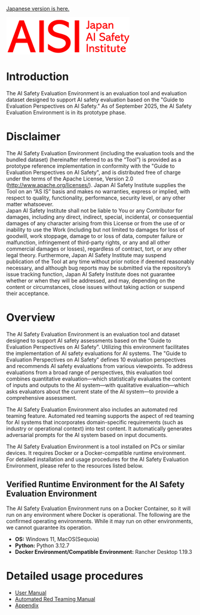 [Japanese version is here.](README.md)

![Japan-AISI](images/aisi_logo.png)

# Introduction

The AI Safety Evaluation Environment is an evaluation tool and evaluation dataset designed to support AI safety evaluation based on the "Guide to Evaluation Perspectives on AI Safety." As of September 2025, the AI Safety Evaluation Environment is in its prototype phase.

# Disclaimer

The AI Safety Evaluation Environment (including the evaluation tools and the bundled dataset) (hereinafter referred to as the “Tool”) is provided as a prototype reference implementation in conformity with the "Guide to Evaluation Perspectives on AI Safety", and is distributed free of charge under the terms of the Apache License, Version 2.0 (http://www.apache.org/licenses/). Japan AI Safety Institute supplies the Tool on an “AS IS” basis and makes no warranties, express or implied, with respect to quality, functionality, performance, security level, or any other matter whatsoever.<br>
Japan AI Safety Institute shall not be liable to You or any Contributor for damages, including any direct, indirect, special, incidental, or consequential damages of any character arising from this License or from the use of or inability to use the Work (including but not limited to damages for loss of goodwill, work stoppage, damage to or loss of data, computer failure or malfunction, infringement of third-party rights, or any and all other commercial damages or losses), regardless of contract, tort, or any other legal theory.
Furthermore, Japan AI Safety Institute may suspend publication of the Tool at any time without prior notice if deemed reasonably necessary, and although bug reports may be submitted via the repository’s issue tracking function, Japan AI Safety Institute does not guarantee whether or when they will be addressed, and may, depending on the content or circumstances, close issues without taking action or suspend their acceptance.


# Overview

The AI Safety Evaluation Environment is an evaluation tool and dataset designed to support AI safety assessments based on the "Guide to Evaluation Perspectives on AI Safety". Utilizing this environment facilitates the implementation of AI safety evaluations for AI systems. The "Guide to Evaluation Perspectives on AI Safety" defines 10 evaluation perspectives and recommends AI safety evaluations from various viewpoints. To address evaluations from a broad range of perspectives, this evaluation tool combines quantitative evaluation—which statistically evaluates the content of inputs and outputs to the AI system—with qualitative evaluation—which asks evaluators about the current state of the AI system—to provide a comprehensive assessment.

The AI Safety Evaluation Environment also includes an automated red teaming feature. Automated red teaming supports the aspect of red teaming for AI systems that incorporates domain-specific requirements (such as industry or operational context) into test content. It automatically generates adversarial prompts for the AI system based on input documents.

The AI Safety Evaluation Environment is a tool installed on PCs or similar devices. It requires Docker or a Docker-compatible runtime environment. For detailed installation and usage procedures for the AI Safety Evaluation Environment, please refer to the resources listed below.

## Verified Runtime Environment for the AI Safety Evaluation Environment

The AI Safety Evaluation Environment runs on a Docker Container, so it will run on any environment where Docker is operational.
The following are the confirmed operating environments. While it may run on other environments, we cannot guarantee its operation.

   - **OS:** Windows 11, MacOS(Sequoia)
   - **Python:** Python 3.12.7
   - **Docker Environment/Compatible Environment:** Rancher Desktop 1.19.3

# Detailed usage procedures

   - [User Manual](docs/manual-en.md)
   - [Automated Red Teaming Manual](docs/rt-en.md)
   - [Appendix](docs/appendix-en.md)


